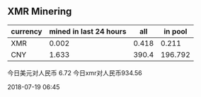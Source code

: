 ## XMR Minering

|currency|mined in last 24 hours|all|in pool|
|---|---|---|---|
|XMR|0.002|0.418|0.211|
|CNY|1.633|390.4|196.792|

今日美元对人民币 6.72	今日xmr对人民币934.56


2018-07-19 06:45